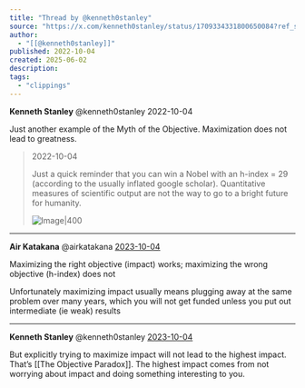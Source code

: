 ```yaml
---
title: "Thread by @kenneth0stanley"
source: "https://x.com/kenneth0stanley/status/1709334331800650084?ref_src=twsrc%5Etfw%7Ctwcamp%5Etweetembed%7Ctwterm%5E1709334331800650084%7Ctwgr%5E2e92b1528ae365b22d454035b39caa0becec9dc8%7Ctwcon%5Es1_&ref_url=https%3A%2F%2Froamresearch.com%2F%2Fapp%2Froxyryle"
author:
  - "[[@kenneth0stanley]]"
published: 2022-10-04
created: 2025-06-02
description:
tags:
  - "clippings"
---
```

**Kenneth Stanley** @kenneth0stanley 2022-10-04

Just another example of the Myth of the Objective. Maximization does not lead to greatness.

> 2022-10-04
> 
> Just a quick reminder that you can win a Nobel with an h-index = 29 (according to the usually inflated google scholar). Quantitative measures of scientific output are not the way to go to a bright future for humanity.
> 
> ![Image|400](https://pbs.twimg.com/media/FeOMFgdWAAEhOO6?format=jpg&name=large)

---

**Air Katakana** @airkatakana [2023-10-04](https://x.com/airkatakana/status/1709358566837309897)

Maximizing the right objective (impact) works; maximizing the wrong objective (h-index) does not

Unfortunately maximizing impact usually means plugging away at the same problem over many years, which you will not get funded unless you put out intermediate (ie weak) results

---

**Kenneth Stanley** @kenneth0stanley [2023-10-04](https://x.com/kenneth0stanley/status/1709362745458770002)

But explicitly trying to maximize impact will not lead to the highest impact. That’s [[The Objective Paradox]]. The highest impact comes from not worrying about impact and doing something interesting to you.